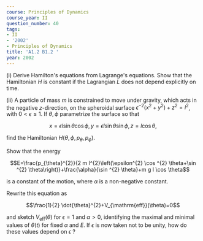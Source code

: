 ```yaml
---
course: Principles of Dynamics
course_year: II
question_number: 40
tags:
- II
- '2002'
- Principles of Dynamics
title: 'A1.2 B1.2 '
year: 2002
---
```



(i) Derive Hamilton's equations from Lagrange's equations. Show that the Hamiltonian $H$ is constant if the Lagrangian $L$ does not depend explicitly on time.

(ii) A particle of mass $m$ is constrained to move under gravity, which acts in the negative $z$-direction, on the spheroidal surface $\epsilon^{-2}\left(x^{2}+y^{2}\right)+z^{2}=l^{2}$, with $0<\epsilon \leqslant 1$. If $\theta, \phi$ parametrize the surface so that

$$x=\epsilon l \sin \theta \cos \phi, y=\epsilon l \sin \theta \sin \phi, z=l \cos \theta,$$

find the Hamiltonian $H\left(\theta, \phi, p_{\theta}, p_{\phi}\right)$.

Show that the energy

$$E=\frac{p_{\theta}^{2}}{2 m l^{2}\left(\epsilon^{2} \cos ^{2} \theta+\sin ^{2} \theta\right)}+\frac{\alpha}{\sin ^{2} \theta}+m g l \cos \theta$$

is a constant of the motion, where $\alpha$ is a non-negative constant.

Rewrite this equation as

$$\frac{1}{2} \dot{\theta}^{2}+V_{\mathrm{eff}}(\theta)=0$$

and sketch $V_{\mathrm{eff}}(\theta)$ for $\epsilon=1$ and $\alpha>0$, identifying the maximal and minimal values of $\theta(t)$ for fixed $\alpha$ and $E$. If $\epsilon$ is now taken not to be unity, how do these values depend on $\epsilon$ ?